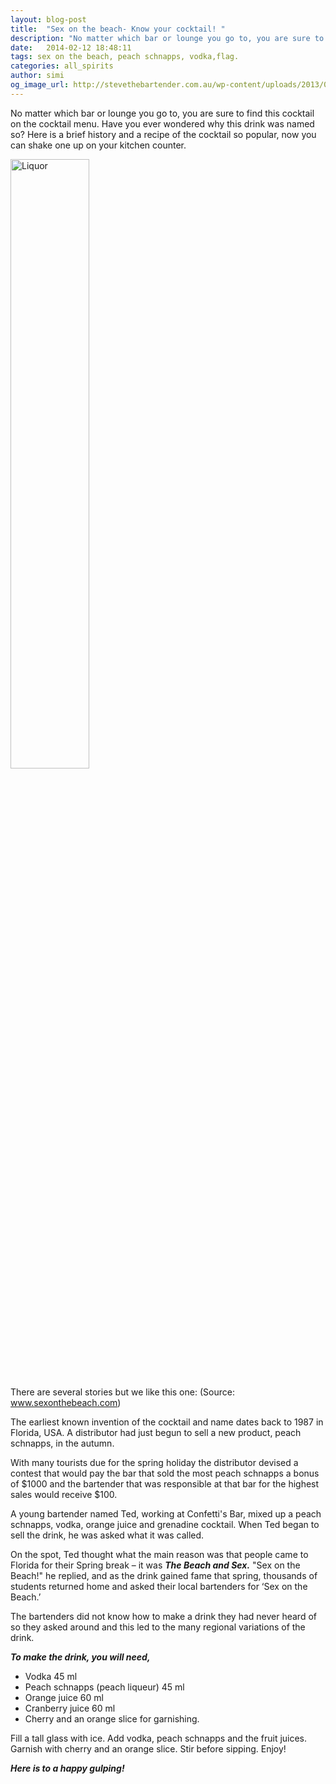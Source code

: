 ```yaml
---
layout: blog-post
title:  "Sex on the beach- Know your cocktail! "
description: "No matter which bar or lounge you go to, you are sure to find this cocktail on the cocktail menu. Have you ever wondered why this drink was named so? Here is a brief history and a recipe of the cocktail so popular, now you can shake one up on your kitchen counter.."
date:   2014-02-12 18:48:11
tags: sex on the beach, peach schnapps, vodka,flag.
categories: all_spirits
author: simi
og_image_url: http://stevethebartender.com.au/wp-content/uploads/2013/06/sex-on-the-beach-cocktail.jpg
---
```

No matter which bar or lounge you go to, you are sure to find this cocktail on the cocktail menu. Have you ever wondered why this drink was named so? Here is a brief history and a recipe of the cocktail so popular, now you can shake one up on your kitchen counter.

<img src="http://stevethebartender.com.au/wp-content/uploads/2013/06/sex-on-the-beach-cocktail.jpg" alt="Liquor" width="50%"/>

There are several stories but we like this one:
(Source: www.sexonthebeach.com)

The earliest known invention of the cocktail and name dates back to 1987 in Florida, USA. A distributor had just begun to sell a new product, peach schnapps, in the autumn.
 
With many tourists due for the spring holiday the distributor devised a contest that would pay the bar that sold the most peach schnapps a bonus of $1000 and the bartender that was responsible at that bar for the highest sales would receive $100.
 
A young bartender named Ted, working at Confetti's Bar, mixed up a peach schnapps, vodka, orange juice and grenadine cocktail. When Ted began to sell the drink, he was asked what it was called.
 
On the spot, Ted thought what the main reason was that people came to Florida for their Spring break – it was ***The Beach and Sex.***
"Sex on the Beach!" he replied, and as the drink gained fame that spring, thousands of students returned home and asked their local bartenders for ‘Sex on the Beach.’
 
The bartenders did not know how to make a drink they had never heard of so they asked around and this led to the many regional variations of the drink.

***To make the drink, you will need,***

* Vodka 45 ml
* Peach schnapps (peach liqueur) 45 ml
* Orange juice 60 ml
* Cranberry juice 60 ml
* Cherry and an orange slice for garnishing.

Fill a tall glass with ice. Add vodka, peach schnapps and the fruit juices. Garnish with cherry and an orange slice. Stir before sipping. Enjoy!

***Here is to a happy gulping!***


